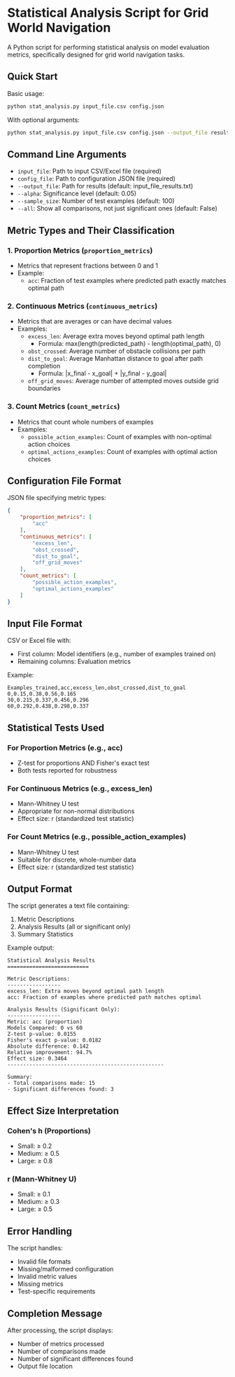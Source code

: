 # Statistical Analysis Script for Grid World Navigation

A Python script for performing statistical analysis on model evaluation metrics, specifically designed for grid world navigation tasks.

## Quick Start

Basic usage:
```bash
python stat_analysis.py input_file.csv config.json
```

With optional arguments:
```bash
python stat_analysis.py input_file.csv config.json --output_file results.txt --alpha 0.01 --sample_size 100 --all
```

## Command Line Arguments

- `input_file`: Path to input CSV/Excel file (required)
- `config_file`: Path to configuration JSON file (required)
- `--output_file`: Path for results (default: input_file_results.txt)
- `--alpha`: Significance level (default: 0.05)
- `--sample_size`: Number of test examples (default: 100)
- `--all`: Show all comparisons, not just significant ones (default: False)

## Metric Types and Their Classification

### 1. Proportion Metrics (`proportion_metrics`)
- Metrics that represent fractions between 0 and 1
- Example:
  - `acc`: Fraction of test examples where predicted path exactly matches optimal path

### 2. Continuous Metrics (`continuous_metrics`)
- Metrics that are averages or can have decimal values
- Examples:
  - `excess_len`: Average extra moves beyond optimal path length
    - Formula: max(length(predicted_path) - length(optimal_path), 0)
  - `obst_crossed`: Average number of obstacle collisions per path
  - `dist_to_goal`: Average Manhattan distance to goal after path completion
    - Formula: |x_final - x_goal| + |y_final - y_goal|
  - `off_grid_moves`: Average number of attempted moves outside grid boundaries

### 3. Count Metrics (`count_metrics`)
- Metrics that count whole numbers of examples
- Examples:
  - `possible_action_examples`: Count of examples with non-optimal action choices
  - `optimal_actions_examples`: Count of examples with optimal action choices

## Configuration File Format

JSON file specifying metric types:

```json
{
    "proportion_metrics": [
        "acc"
    ],
    "continuous_metrics": [
        "excess_len",
        "obst_crossed",
        "dist_to_goal",
        "off_grid_moves"
    ],
    "count_metrics": [
        "possible_action_examples",
        "optimal_actions_examples"
    ]
}
```

## Input File Format

CSV or Excel file with:
- First column: Model identifiers (e.g., number of examples trained on)
- Remaining columns: Evaluation metrics

Example:
```csv
Examples_trained,acc,excess_len,obst_crossed,dist_to_goal
0,0.15,0.38,0.56,0.165
30,0.215,0.337,0.456,0.296
60,0.292,0.438,0.298,0.337
```

## Statistical Tests Used

### For Proportion Metrics (e.g., acc)
- Z-test for proportions AND Fisher's exact test
- Both tests reported for robustness

### For Continuous Metrics (e.g., excess_len)
- Mann-Whitney U test
- Appropriate for non-normal distributions
- Effect size: r (standardized test statistic)

### For Count Metrics (e.g., possible_action_examples)
- Mann-Whitney U test
- Suitable for discrete, whole-number data
- Effect size: r (standardized test statistic)

## Output Format

The script generates a text file containing:
1. Metric Descriptions
2. Analysis Results (all or significant only)
3. Summary Statistics

Example output:
```
Statistical Analysis Results
==========================

Metric Descriptions:
-----------------
excess_len: Extra moves beyond optimal path length
acc: Fraction of examples where predicted path matches optimal

Analysis Results (Significant Only):
-----------------
Metric: acc (proportion)
Models Compared: 0 vs 60
Z-test p-value: 0.0155
Fisher's exact p-value: 0.0182
Absolute difference: 0.142
Relative improvement: 94.7%
Effect size: 0.3464
--------------------------------------------------

Summary:
- Total comparisons made: 15
- Significant differences found: 3
```

## Effect Size Interpretation

### Cohen's h (Proportions)
- Small: ≥ 0.2
- Medium: ≥ 0.5
- Large: ≥ 0.8

### r (Mann-Whitney U)
- Small: ≥ 0.1
- Medium: ≥ 0.3
- Large: ≥ 0.5

## Error Handling

The script handles:
- Invalid file formats
- Missing/malformed configuration
- Invalid metric values
- Missing metrics
- Test-specific requirements

## Completion Message

After processing, the script displays:
- Number of metrics processed
- Number of comparisons made
- Number of significant differences found
- Output file location